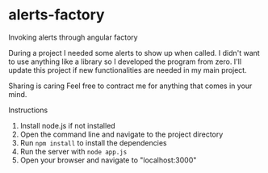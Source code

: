 # alerts-factory
Invoking alerts through angular factory

During a project I needed some alerts to show up when called. I didn't want to use anything like a library so I developed the 
program from zero. I'll update this project if new functionalities are needed in my main project.

Sharing is caring
Feel free to contract me for anything that comes in your mind.

Instructions

1. Install node.js if not installed
2. Open the command line and navigate to the project directory
3. Run `npm install` to install the dependencies
4. Run the server with `node app.js`
5. Open your browser and navigate to "localhost:3000"
